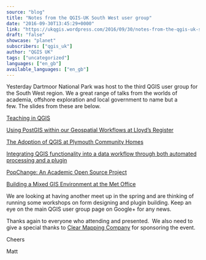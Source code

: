 ```yaml
---
source: "blog"
title: "Notes from the QGIS-UK South West user group"
date: "2016-09-30T13:45:29+0000"
link: "https://ukqgis.wordpress.com/2016/09/30/notes-from-the-qgis-uk-south-west-user-group/"
draft: "false"
showcase: "planet"
subscribers: ["qgis_uk"]
author: "QGIS UK"
tags: ["uncategorized"]
languages: ["en_gb"]
available_languages: ["en_gb"]
---
```


<p>Yesterday Dartmoor National Park was host to the third QGIS user group for the South West region. We a great range of talks from the worlds of academia, offshore exploration and local government to name but a few. The slides from these are below.</p>
<p><a href="https://ukqgis.files.wordpress.com/2016/09/teaching_qgis_qgis-sw2016.pdf" target="_blank">Teaching in QGIS</a></p>
<p><a href="http://slides.com/lloydsregister/postgis-qgis-sw-2016#/">Using PostGIS within our Geospatial Workflows at Lloyd&#8217;s Register</a></p>
<p><a href="https://ukqgis.files.wordpress.com/2016/09/pch_qgis-sw2016.ppt" target="_blank">The Adoption of QGIS at Plymouth Community Homes</a></p>
<p><a href="https://ukqgis.files.wordpress.com/2016/09/qgis-sep16-pixalytics.pptx">Integrating QGIS functionality into a data workflow through both automated processing and a plugin</a></p>
<p><a href="https://ukqgis.files.wordpress.com/2016/09/nick_bearman_popchange_qgiss-w2016.pptx">PopChange: An Academic Open Source Project</a></p>
<p><a href="https://ukqgis.files.wordpress.com/2016/10/building_a_mixed_gis_environment.pptx" target="_blank">Building a Mixed GIS Environment at the Met Office</a></p>
<p>We are looking at having another meet up in the spring and are thinking of running some workshops on form designing and plugin building. Keep an eye on the main QGIS user group page on Google+ for any news.</p>
<p>Thanks again to everyone who attending and presented.  We also need to give a special thanks to <a href="http://www.clearmapping.co.uk/">Clear Mapping Company</a> for sponsoring the event.</p>
<p>Cheers</p>
<p>Matt</p>
